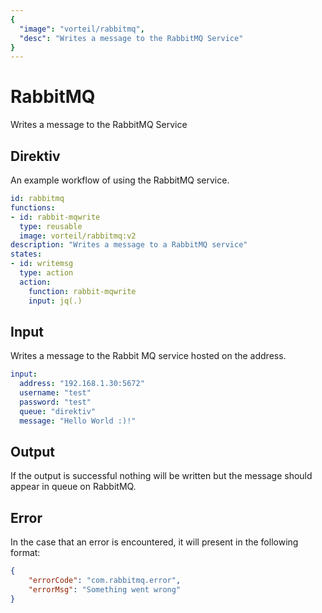 ```yaml
---
{
  "image": "vorteil/rabbitmq",
  "desc": "Writes a message to the RabbitMQ Service"
}
---
```


# RabbitMQ

Writes a message to the RabbitMQ Service

## Direktiv

An example workflow of using the RabbitMQ service.

```yaml
id: rabbitmq
functions:
- id: rabbit-mqwrite
  type: reusable
  image: vorteil/rabbitmq:v2
description: "Writes a message to a RabbitMQ service"
states:
- id: writemsg
  type: action
  action:
    function: rabbit-mqwrite
    input: jq(.)
```

## Input

Writes a message to the Rabbit MQ service hosted on the address.

```yaml
input:
  address: "192.168.1.30:5672"
  username: "test"
  password: "test"
  queue: "direktiv"
  message: "Hello World :)!"
```

## Output

If the output is successful nothing will be written but the message should appear in queue on RabbitMQ.

## Error

In the case that an error is encountered, it will present in the following format:

```json
{
    "errorCode": "com.rabbitmq.error",
    "errorMsg": "Something went wrong"
}
```
